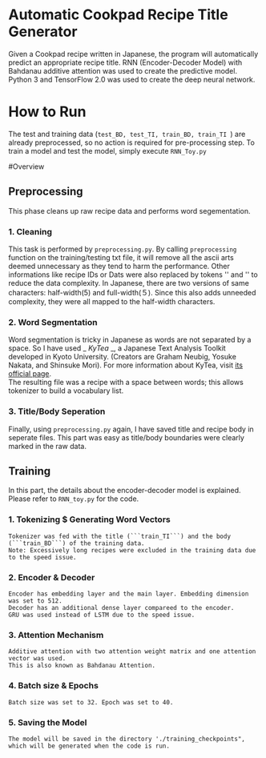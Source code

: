 # Automatic Cookpad Recipe Title Generator

Given a Cookpad recipe written in Japanese, the program will automatically predict an appropriate recipe title. 
RNN (Encoder-Decoder Model) with Bahdanau additive attention was used to create the predictive model. 
Python 3 and TensorFlow 2.0 was used to create the deep neural network. 

# How to Run
The test and training data (```test_BD, test_TI, train_BD, train_TI ```) are already preprocessed, so no action is required for pre-processing step.
To train a model and test the model, simply execute ```RNN_Toy.py```

#Overview

## Preprocessing
This phase cleans up raw recipe data and performs word segementation. 

### 1. Cleaning
   This task is performed by ```preprocessing.py```. By calling ```preprocessing``` function on the training/testing txt file, it will remove all the ascii arts deemed unnecessary as they tend to harm the performance. 
   Other informations like recipe IDs or Dats were also replaced by tokens '<ID>' and '<Date>' to reduce the data complexity.
   In Japanese, there are two versions of same characters: half-width(5) and full-width(５). 
   Since this also adds unneeded complexity, they were all mapped to the half-width characters. 

### 2. Word Segmentation
   Word segmentation is tricky in Japanese as words are not separated by a space. So I have used _ _KyTea_ _, a Japanese Text Analysis Toolkit developed in Kyoto University.
   (Creators are Graham Neubig, Yosuke Nakata, and Shinsuke Mori).
   For more information about KyTea, visit [its official page](http://www.phontron.com/kytea/).  
   The resulting file was a recipe with a space between words; this allows tokenizer to build a vocabulary list. 
   
### 3. Title/Body Seperation
   Finally, using ```preprocessing.py``` again, I have saved title and recipe body in seperate files. 
   This part was easy as title/body boundaries were clearly marked in the raw data. 
   
## Training 
In this part, the details about the encoder-decoder model is explained. 
Please refer to ```RNN_toy.py``` for the code. 

### 1. Tokenizing $ Generating Word Vectors
    Tokenizer was fed with the title (```train_TI```) and the body (```train_BD```) of the training data.
    Note: Excessively long recipes were excluded in the training data due to the speed issue. 
    
### 2. Encoder & Decoder
    Encoder has embedding layer and the main layer. Embedding dimension was set to 512. 
    Decoder has an additional dense layer compareed to the encoder. 
    GRU was used instead of LSTM due to the speed issue. 

### 3. Attention Mechanism
    Additive attention with two attention weight matrix and one attention vector was used. 
    This is also known as Bahdanau Attention. 

### 4. Batch size & Epochs
    Batch size was set to 32. Epoch was set to 40.
    
### 5. Saving the Model 
    The model will be saved in the directory './training_checkpoints", which will be generated when the code is run.
    
